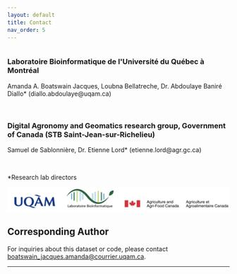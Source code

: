 ```yaml
---
layout: default
title: Contact
nav_order: 5
---
```




<div class="row">
  <div class="column">
  <p><h3>Laboratoire Bioinformatique de l'Université du Québec à Montréal</h3></p>
    <p>Amanda A. Boatswain Jacques, Loubna Bellatreche, Dr. Abdoulaye Baniré Diallo* (diallo.abdoulaye@uqam.ca)</p>
  </div>
  <br>
  <div class="column" >
   <p><h3>Digital Agronomy and Geomatics research group, Government of Canada (STB Saint-Jean-sur-Richelieu)</h3></p>
   <p>Samuel de Sablonnière, Dr. Etienne Lord* (etienne.lord@agr.gc.ca)</p>
   <br>
  </div>
</div>

*Research lab directors



<img src="figures/contact/logo.png" />


## Corresponding Author

For inquiries about this dataset or code, please contact boatswain_jacques.amanda@courrier.uqam.ca. 

___
